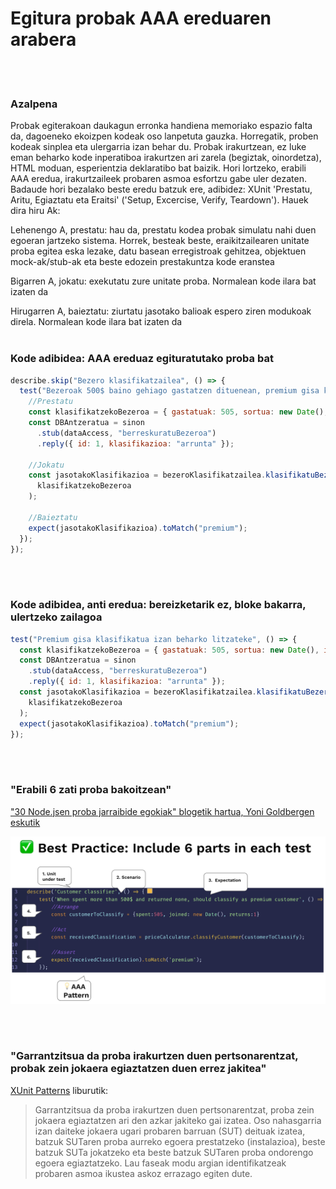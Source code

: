 # Egitura probak AAA ereduaren arabera

<br/><br/>

### Azalpena

Probak egiterakoan daukagun erronka handiena memoriako espazio falta da, dagoeneko ekoizpen kodeak oso lanpetuta gauzka. Horregatik, proben kodeak sinplea eta ulergarria izan behar du. Probak irakurtzean, ez luke eman beharko kode inperatiboa irakurtzen ari zarela (begiztak, oinordetza), HTML moduan, esperientzia deklaratibo bat baizik. Hori lortzeko, erabili AAA eredua, irakurtzaileek probaren asmoa esfortzu gabe uler dezaten. Badaude hori bezalako beste eredu batzuk ere, adibidez: XUnit 'Prestatu, Aritu, Egiaztatu eta Eraitsi' ('Setup, Excercise, Verify, Teardown'). Hauek dira hiru Ak:

Lehenengo A, prestatu: hau da, prestatu kodea probak simulatu nahi duen egoeran jartzeko sistema. Horrek, besteak beste, eraikitzailearen unitate proba egitea eska lezake, datu basean erregistroak gehitzea, objektuen  mock-ak/stub-ak eta beste edozein prestakuntza kode eranstea

Bigarren A, jokatu: exekutatu zure unitate proba. Normalean kode ilara bat izaten da

Hirugarren A, baieztatu: ziurtatu jasotako balioak espero ziren modukoak direla. Normalean kode ilara bat izaten da
<br/><br/>

### Kode adibidea: AAA ereduaz egituratutako proba bat

```javascript
describe.skip("Bezero klasifikatzailea", () => {
  test("Bezeroak 500$ baino gehiago gastatzen dituenean, premium gisa klasifikatua izan behar da", () => {
    //Prestatu
    const klasifikatzekoBezeroa = { gastatuak: 505, sortua: new Date(), id: 1 };
    const DBAntzeratua = sinon
      .stub(dataAccess, "berreskuratuBezeroa")
      .reply({ id: 1, klasifikazioa: "arrunta" });

    //Jokatu
    const jasotakoKlasifikazioa = bezeroKlasifikatzailea.klasifikatuBezeroa(
      klasifikatzekoBezeroa
    );

    //Baieztatu
    expect(jasotakoKlasifikazioa).toMatch("premium");
  });
});
```

<br/><br/>

### Kode adibidea, anti eredua: bereizketarik ez, bloke bakarra, ulertzeko zailagoa

```javascript
test("Premium gisa klasifikatua izan beharko litzateke", () => {
  const klasifikatzekoBezeroa = { gastatuak: 505, sortua: new Date(), id: 1 };
  const DBAntzeratua = sinon
    .stub(dataAccess, "berreskuratuBezeroa")
    .reply({ id: 1, klasifikazioa: "arrunta" });
  const jasotakoKlasifikazioa = bezeroKlasifikatzailea.klasifikatuBezeroa(
    klasifikatzekoBezeroa
  );
  expect(jasotakoKlasifikazioa).toMatch("premium");
});
```

<br/><br/>

### "Erabili 6 zati proba bakoitzean"

["30 Node.jsen proba jarraibide egokiak" blogetik hartua, Yoni Goldbergen eskutik](https://medium.com/@me_37286/yoni-goldberg-javascript-nodejs-testing-best-practices-2b98924c9347)

![Proba txostenaren adibidea](/assets/images/6-parts-in-test.jpg "Proba txostenaren adibidea")

<br/><br/>

### "Garrantzitsua da proba irakurtzen duen pertsonarentzat, probak zein jokaera egiaztatzen duen errez jakitea"

[XUnit Patterns](http://xunitpatterns.com/Four%20Phase%20Test.html) liburutik:

> Garrantzitsua da proba irakurtzen duen pertsonarentzat, proba zein jokaera egiaztatzen ari den azkar jakiteko gai izatea. Oso nahasgarria izan daiteke jokaera ugari probaren barruan (SUT) deituak izatea, batzuk SUTaren proba aurreko egoera prestatzeko (instalazioa), beste batzuk SUTa jokatzeko eta beste batzuk SUTaren proba ondorengo egoera egiaztatzeko. Lau faseak modu argian identifikatzeak probaren asmoa ikustea askoz errazago egiten dute.
